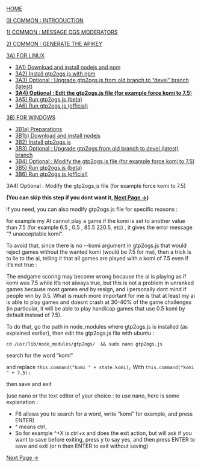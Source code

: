 [HOME](https://github.com/wonderingabout/gtp2ogs-tutorial)

[0) COMMON : INTRODUCTION](/docs/0-common-introduction.md)

[1) COMMON : MESSAGE OGS MODERATORS](/docs/1-common-message-ogs-moderators.md)

[2) COMMON : GENERATE THE APIKEY](/docs/2-common-generate-the-apikey.md)

[3A) FOR LINUX](/docs/3A0-FOR-LINUX.md)
  - [3A1) Download and install nodejs and npm](/docs/3A1-linux-download-install-nodejs.md)
  - [3A2) Install gtp2ogs.js with npm](/docs/3A2-linux-install-gt2ogs-js-with-npm.md)
  - [3A3) Optional : Upgrade gtp2ogs.js from old branch to “devel” branch (latest)](/docs/3A3-linux-optional-upgrade-to-devel.md)
  - [**3A4) Optional : Edit the gtp2ogs.js file (for example force komi to 7.5**)](3A4-linux-optional-edit-gtp2ogs-js-file.md)
  - [3A5) Run gtp2ogs.js (beta)](/docs/3A5-linux-run-gtp2ogs-js-beta.md)
  - [3A6) Run gtp2ogs.js (official)](/docs/3A6-linux-run-gtp2ogs-js-beta.md)


[3B) FOR WINDOWS](/docs/3B0-FOR-WINDOWS.md)

  - [3B1a) Preparations](/docs/3B1a-windows-preparations.md)
  - [3B1b) Download and install nodejs](/docs/3B1b-windows-download-install-nodejs.md)
  - [3B2) Install gtp2ogs.js](/docs/3B2-windows-install-gt2ogs-js-with-npm.md)
  - [3B3) Optional : Upgrade gtp2ogs from old branch to devel (latest) branch](/docs/3B3-windows-optional-upgrade-to-devel.md)
  - [3B4) Optional : Modify the gtp2ogs.js file (for example force komi to 7.5)](/docs/3B4-windows-optional-edit-gtp2ogs-js-file.md)
  - [3B5) Run gtp2ogs.js (beta)](/docs/3B5-windows-run-gtp2ogs-js-beta.md)
  - [3B6) Run gtp2ogs.js (official)](/docs/3B6-windows-run-gtp2ogs-js-beta.md)

3A4) Optional : Modify the gtp2ogs.js file (for example force komi to 7.5)

**(You can skip this step if you dont want it, [Next Page ->]())**


if you need, you can also modify gtp2ogs.js file for specific reasons : 

for example my AI cannot play a game if the komi is set to another value than 7.5 (for example 6.5 , 0.5 , 85.5 220.5, etc) , it gives the error message “? unacceptable komi“.

To avoid that, since there is no --komi argument in gtp2ogs.js that would reject games without the wanted komi (would be 7.5 for me), then a trick is to lie to the ai, telling it that all games are played with a komi of 7.5 even if it’s not true : 

The endgame scoring may become wrong because the ai is playing as if komi was 7.5 while it’s not always true, but this is not a problem in unranked games because most games end by resign, and i personally dont mind if people win by 0.5. What is much more important for me is that at least my ai is able to play games and doesnt crash at 30-40% of the game challenges (in particular, it will be able to play handicap games that use 0.5 komi by default instead of 7.5).

To do that, go the path in node_modules where gtp2ogs.js is installed (as explained earlier), then edit the gtp2ogs.js file with ubuntu : 

```
cd /usr/lib/node_modules/gtp2ogs/  && sudo nano gtp2ogs.js
```

search for the word “komi”

and replace 
`this.command("komi " + state.komi);`
With
`this.command("komi " + 7.5);`

then save and exit

(use nano or the text editor of your choice : to use nano, here is some explanation :
- F6 allows you to search for a word, write “komi” for example, and press ENTER)
- ^ means ctrl,
- So for example  ^+X is ctrl+x and does the exit action, but will ask if you want to save before exiting, press y to say yes, and then press ENTER to save and exit (or n then ENTER to exit without saving)

[Next Page ->](/docs/3A5-linux-run-gtp2ogs-js-beta.md)


